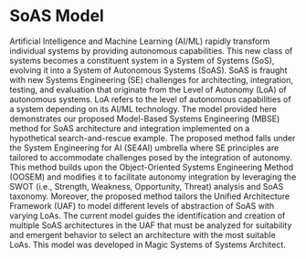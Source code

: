 # SoAS Model

Artificial Intelligence and Machine Learning (AI/ML) rapidly transform individual systems by providing autonomous capabilities. This new class of systems becomes a constituent system in a System of Systems (SoS), evolving it into a System of Autonomous Systems (SoAS). SoAS is fraught with new Systems Engineering (SE) challenges for architecting, integration, testing, and evaluation that originate from the Level of Autonomy (LoA) of autonomous systems. LoA refers to the level of autonomous capabilities of a system depending on its AI/ML technology. The model provided here demonstrates our proposed Model-Based Systems Engineering (MBSE) method for SoAS architecture and integration implemented on a hypothetical search-and-rescue example. The proposed method falls under the System Engineering for AI (SE4AI) umbrella where SE principles are tailored to accommodate challenges posed by the integration of autonomy. This method builds upon the Object-Oriented Systems Engineering Method (OOSEM) and modifies it to facilitate autonomy integration by leveraging the SWOT (i.e., Strength, Weakness, Opportunity, Threat) analysis and SoAS taxonomy. Moreover, the proposed method tailors the Unified Architecture Framework (UAF) to model different levels of abstraction of SoAS with varying LoAs. The current model guides the identification and creation of multiple SoAS architectures in the UAF that must be analyzed for suitability and emergent behavior to select an architecture with the most suitable LoAs. This model was developed in Magic Systems of Systems Architect.
